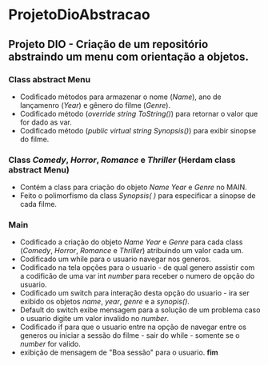 # ProjetoDioAbstracao
## Projeto DIO - Criação de um repositório abstraindo um menu com orientação a objetos.

### Class abstract Menu
- Codificado  métodos para armazenar o  nome (*Name*), ano de lançamenro (*Year*) e gênero do filme (*Genre*).
- Codificado método (*override string ToString()*) para retornar o valor que for dado as var. 
- Codificado método (*public virtual string Synopsis()*) para exibir sinopse do filme.

### Class *Comedy*, *Horror*, *Romance* e *Thriller* (Herdam class abstract Menu)
- Contém a class para criação do objeto *Name* *Year* e *Genre* no MAIN.
- Feito o polimorfismo da class *Synopsis( )* para especificar a sinopse de cada filme.

### Main 

 - Codificado a criação do objeto *Name* *Year* e *Genre* para cada class (*Comedy*, *Horror*, *Romance* e *Thriller*) atribuindo um valor cada um.
 - Codificado um while para o usuario navegar nos generos.
 - Codificado  na tela opções para o usuario - de qual genero assistir com a codificão de uma var int *number* para receber o numero de opção do usuario.
 - Codificado um switch para interação desta opção do usuario - ira ser exibido os objetos *name*, *year*, *genre* e  a *synopis()*.
 - Default do switch exibe mensagem para a solução de um problema caso o usuario digite um valor invalido no *number*.
 - Codificado if para que o usuario entre na opção de navegar entre os generos ou iniciar a sessão do filme - sair do while - somente se o *number* for valido.
 - exibição de mensagem de "Boa sessão" para o usuario.
**fim**



